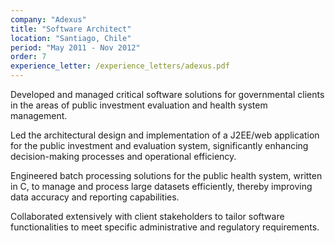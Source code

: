 ```yaml
---
company: "Adexus"
title: "Software Architect"
location: "Santiago, Chile"
period: "May 2011 - Nov 2012"
order: 7
experience_letter: /experience_letters/adexus.pdf
---
```


Developed and managed critical software solutions for governmental clients in the areas of public investment evaluation and health system management.

Led the architectural design and implementation of a J2EE/web application for the public investment and evaluation system, significantly enhancing decision-making processes and operational efficiency.

Engineered batch processing solutions for the public health system, written in C, to manage and process large datasets efficiently, thereby improving data accuracy and reporting capabilities.

Collaborated extensively with client stakeholders to tailor software functionalities to meet specific administrative and regulatory requirements.